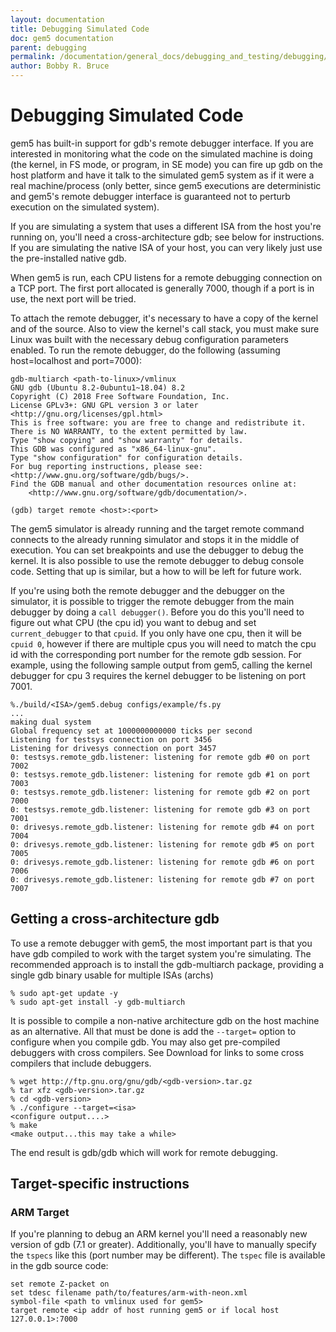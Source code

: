 ```yaml
---
layout: documentation
title: Debugging Simulated Code
doc: gem5 documentation
parent: debugging
permalink: /documentation/general_docs/debugging_and_testing/debugging/debugging_simulated_code
author: Bobby R. Bruce
---
```


# Debugging Simulated Code

gem5 has built-in support for gdb's remote debugger interface. If you are
interested in monitoring what the code on the simulated machine is doing
(the kernel, in FS mode, or program, in SE mode) you can fire up gdb on the
host platform and have it talk to the simulated gem5 system as if it were a
real machine/process (only better, since gem5 executions are deterministic and
gem5's remote debugger interface is guaranteed not to perturb execution on the
simulated system).

If you are simulating a system that uses a different ISA from the host you're
running on, you'll need a cross-architecture gdb; see below for instructions.
If you are simulating the native ISA of your host, you can very likely just use
the pre-installed native gdb.

When gem5 is run, each CPU listens for a remote debugging connection on a TCP
port. The first port allocated is generally 7000, though if a port is in use,
the next port will be tried.

To attach the remote debugger, it's necessary to have a copy of the kernel and
of the source. Also to view the kernel's call stack, you must make sure Linux
was built with the necessary debug configuration parameters enabled. To run the
remote debugger, do the following (assuming host=localhost and port=7000):

```
gdb-multiarch <path-to-linux>/vmlinux
GNU gdb (Ubuntu 8.2-0ubuntu1~18.04) 8.2
Copyright (C) 2018 Free Software Foundation, Inc.
License GPLv3+: GNU GPL version 3 or later <http://gnu.org/licenses/gpl.html>
This is free software: you are free to change and redistribute it.
There is NO WARRANTY, to the extent permitted by law.
Type "show copying" and "show warranty" for details.
This GDB was configured as "x86_64-linux-gnu".
Type "show configuration" for configuration details.
For bug reporting instructions, please see:
<http://www.gnu.org/software/gdb/bugs/>.
Find the GDB manual and other documentation resources online at:
    <http://www.gnu.org/software/gdb/documentation/>.

(gdb) target remote <host>:<port>
```

The gem5 simulator is already running and the target remote command connects to
the already running simulator and stops it in the middle of execution. You can
set breakpoints and use the debugger to debug the kernel. It is also possible
to use the remote debugger to debug console code. Setting that up
is similar, but a how to will be left for future work.

If you're using both the remote debugger and the debugger on the simulator, it
is possible to trigger the remote debugger from the main debugger by doing a
`call debugger()`. Before you do this you'll need to figure out what CPU (the
cpu id) you want to debug and set `current_debugger` to that `cpuid`. If you
only have one cpu, then it will be `cpuid 0`, however if there are multiple
cpus you will need to match the cpu id with the corresponding port number for
the remote gdb session. For example, using the following sample output from
gem5, calling the kernel debugger for cpu 3 requires the kernel debugger to be
listening on port 7001.

```
%./build/<ISA>/gem5.debug configs/example/fs.py
...
making dual system
Global frequency set at 1000000000000 ticks per second
Listening for testsys connection on port 3456
Listening for drivesys connection on port 3457
0: testsys.remote_gdb.listener: listening for remote gdb #0 on port 7002
0: testsys.remote_gdb.listener: listening for remote gdb #1 on port 7003
0: testsys.remote_gdb.listener: listening for remote gdb #2 on port 7000
0: testsys.remote_gdb.listener: listening for remote gdb #3 on port 7001
0: drivesys.remote_gdb.listener: listening for remote gdb #4 on port 7004
0: drivesys.remote_gdb.listener: listening for remote gdb #5 on port 7005
0: drivesys.remote_gdb.listener: listening for remote gdb #6 on port 7006
0: drivesys.remote_gdb.listener: listening for remote gdb #7 on port 7007
```

## Getting a cross-architecture gdb

To use a remote debugger with gem5, the most important part is that you have
gdb compiled to work with the target system you're simulating.
The recommended approach is to install the gdb-multiarch package,
providing a single gdb binary usable for multiple ISAs (archs)

```
% sudo apt-get update -y
% sudo apt-get install -y gdb-multiarch
```

It is possible to compile a non-native architecture gdb on
the host machine as an alternative. All that must be done is add the `--target=`
option to configure when you compile gdb. You may also get pre-compiled
debuggers with cross compilers. See Download for links to some cross compilers
that include debuggers.

```
% wget http://ftp.gnu.org/gnu/gdb/<gdb-version>.tar.gz
% tar xfz <gdb-version>.tar.gz
% cd <gdb-version>
% ./configure --target=<isa>
<configure output....>
% make
<make output...this may take a while>
```

The end result is gdb/gdb which will work for remote debugging.

## Target-specific instructions

### ARM Target

If you're planning to debug an ARM kernel you'll need a reasonably new version
of gdb (7.1 or greater). Additionally, you'll have to manually specify the
`tspecs` like this (port number may be different). The `tspec` file is
available in the gdb source code:

```
set remote Z-packet on
set tdesc filename path/to/features/arm-with-neon.xml
symbol-file <path to vmlinux used for gem5>
target remote <ip addr of host running gem5 or if local host 127.0.0.1>:7000
```
